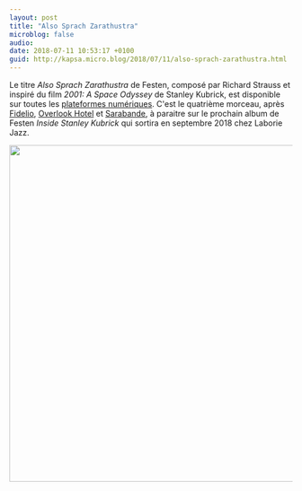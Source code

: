 ```yaml
---
layout: post
title: "Also Sprach Zarathustra"
microblog: false
audio: 
date: 2018-07-11 10:53:17 +0100
guid: http://kapsa.micro.blog/2018/07/11/also-sprach-zarathustra.html
---
```

Le titre _Also Sprach Zarathustra_ de Festen, composé par Richard Strauss et inspiré du film _2001: A Space Odyssey_ de Stanley Kubrick, est disponible sur toutes les [plateformes numériques](http://smarturl.it/AlsoSprach-FESTEN). C'est le quatrième morceau, après [Fidelio](http://jeankapsa.com/2018/04/03/fidelio.html), [Overlook Hotel](http://jeankapsa.com/2018/05/11/overlook-hotel.html) et [Sarabande](http://jeankapsa.com/2018/06/09/sarabande.html), à paraitre sur le prochain album de Festen _Inside Stanley Kubrick_ qui sortira en septembre 2018 chez Laborie Jazz.

<img src="http://www.jeankapsa.com/uploads/2018/d627214692.jpg" width="600" height="600" />
